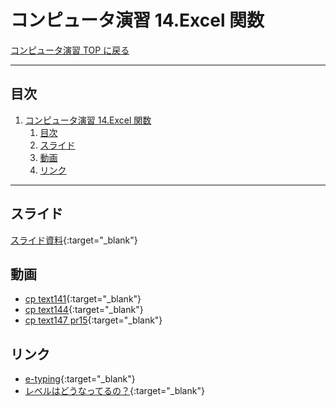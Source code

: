 # コンピュータ演習 14.Excel 関数

[コンピュータ演習 TOP に戻る](./index.md)

---

## 目次

1. [コンピュータ演習 14.Excel 関数](#コンピュータ演習-14excel-関数)
   1. [目次](#目次)
   2. [スライド](#スライド)
   3. [動画](#動画)
   4. [リンク](#リンク)


---

## スライド

[スライド資料](./cp_14slide.pdf){:target="_blank"}

## 動画

- [cp text141](https://www.youtube.com/watch?v=wTuEEii4gCY){:target="_blank"}
- [cp text144](https://www.youtube.com/watch?v=N1bb5skaKFo){:target="_blank"}
- [cp text147 pr15](https://www.youtube.com/watch?v=_TahZwXo6sw){:target="_blank"}

## リンク
- [e-typing](https://www.e-typing.ne.jp/){:target="_blank"}
- [レベルはどうなってるの？](https://www.e-typing.ne.jp/help/015.asp){:target="_blank"}
